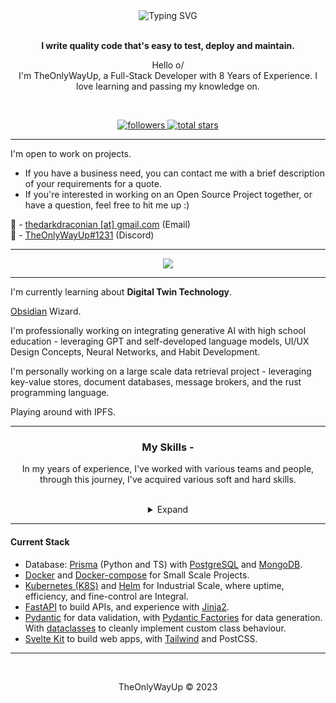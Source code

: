 <div align="center">
<img src="https://readme-typing-svg.demolab.com?font=Fira+Code&duration=4000&pause=250&center=true&multiline=true&width=435&lines=%F0%9D%90%93%F0%9D%90%A1%F0%9D%90%9E%F0%9D%90%8E%F0%9D%90%A7%F0%9D%90%A5%F0%9D%90%B2%F0%9D%90%96%F0%9D%90%9A%F0%9D%90%B2%F0%9D%90%94%F0%9D%90%A9;%F0%9D%98%97%F0%9D%98%B6%F0%9D%98%B3%F0%9D%98%B4%F0%9D%98%B6%F0%9D%98%AA%F0%9D%98%B5+%F0%9D%98%B0%F0%9D%98%A7+%F0%9D%98%97%F0%9D%98%A6%F0%9D%98%B3%F0%9D%98%A7%F0%9D%98%A6%F0%9D%98%A4%F0%9D%98%B5%F0%9D%98%AA%F0%9D%98%B0%F0%9D%98%AF" alt="Typing SVG" />
<br><br>

**I write quality code that's easy to test, deploy and maintain.**

Hello o/  
I'm TheOnlyWayUp, a Full-Stack Developer with 8 Years of Experience. I love learning and passing my knowledge on.

<br>

<p align="center">
    <a href="https://github.com/TheOnlyWayUp?tab=followers">
        <img alt="followers" title="Follow me on Github" src="https://custom-icon-badges.herokuapp.com/github/followers/TheOnlyWayUp?color=236ad3&labelColor=1155ba&style=for-the-badge&logo=person-add&label=Follow&logoColor=white"/>
    </a>
    <a href="https://github.com/TheOnlyWayUp?tab=repositories&sort=stargazers">
        <img alt="total stars" title="Total stars on GitHub" src="https://custom-icon-badges.herokuapp.com/badge/dynamic/json?logo=star&color=55960c&labelColor=488207&label=Stars&style=for-the-badge&query=%24.stars&url=https://api.github-star-counter.workers.dev/user/TheOnlyWayUp"/>
    </a>
</p>
    
</div>

-----------

<div align="left"><p>

I'm open to work on projects.
- If you have a business need, you can contact me with a brief description of your requirements for a quote. 
- If you're interested in working on an Open Source Project together, or have a question, feel free to hit me up :)


📧 - [thedarkdraconian [at] gmail.com](mailto://thedarkdraconian@gmail.com) (Email)  
💬 - [TheOnlyWayUp#1231](https://discord.com/users/876055467678375998) (Discord)


</p></div>
    
---------

<div align="center">
<img src="http://github-readme-streak-stats.herokuapp.com?user=TheOnlyWayUp&theme=dracula&hide_border=true&date_format=M%20j%5B%2C%20Y%5D&stroke=AB2CDD&ring=946AFD&fire=DD2727&sideLabels=7CDD9F">
</div>

---------

I'm currently learning about __Digital Twin Technology__.

[Obsidian](https://obsidian.md) Wizard.

I'm professionally working on integrating generative AI with high school education - leveraging GPT and self-developed language models, UI/UX Design Concepts, Neural Networks, and Habit Development.

I'm personally working on a large scale data retrieval project - leveraging key-value stores, document databases, message brokers, and the rust programming language.

Playing around with IPFS.

-----------

<div align="center">

<h3>My Skills -</h3>
<p>In my years of experience, I've worked with various teams and people, through this journey, I've acquired various soft and hard skills.</p>
<br>
<details><summary>Expand</summary>

<div align="left">

**Source Control**
- Git, and Apache Subversion (SVN)

**Backend Frameworks**
- FastAPI, SvelteKit, Node.JS, Django, Flask, Quart, and Bun

**Frontend Frameworks**
- Svelte, Jinja2, and Next.js

**Containerization**
- Docker, Docker-Compose, and K8s (Kubernetes) + Helm

**Databases**
- PostgreSQL, SQLite, MongoDB, CouchDB, CockroachDB, Infinigraph, Milvus (VectorDB), Qdrant (VectorDB), and InfluxDB

**AI/ML**
- SpaCy (NLP), Tensorflow (Machine Learning), Keras (Deep Learning/Artificial Neural Networks)
- I'm fluent with Neural Networks, Transformers, Decision Trees, and Nearest Neighbour Algorithms.
- Vector Databases, Embeddings, Similarity Searching, the like. I understand AI/ML at a theoretical level and can implement all of these concepts in pure Python. 

**Data Visualization**
- Tableau, Grafana, Google Charts, PowerBI, Seaborn, and Matplotlib

**Data Manipulation**
- Datasette (Exploration), Pandas & NumPy (Representation, Manipulation), Polars

**Cloud Platforms**
- Google Cloud Platform (OAuth2, AI/ML APIs, Firebase), Amazon Web Services (Cognito, S3 Buckets, Data Storage), Microsoft Azure (Backend as a Service), Hetzner (VPS Provider), Linode (VPS Provider), DigitalOcean (VPS Provider), Scaleway (Serverless Functions), Cloudflare Workers (Serverless Functions)
- FinOps, Data Sovereignty, Containerization, Container Optimization and Orchestration with Horizontal Scaling and Load Balancing
- Secrets Management

**Protocols**
- (S)FTP, (E)SMTP(S), HTTP(S), IPFS, IPv4, TCP, UDP, IPv6, IPC, gRPC, RPC, protobuf, MIME

**General Skills**
- Discord Bots (Disnake, Discord.py, and PyCord), OAuth2 Flows, JWT handling, Symmetric and Asymmetric Encryption Methods, I/O Intensive Optimization with Asynchronous Structures, Payment Gateway Integrations (Stripe), Complex and Simple Data Visualization (Seaborn, TF Projector, Matplotlib), Payment Strategies (Metered Billing/Pay Per Use, Subscription Services, etc.), and Comparing Images, Audio and Text for Similarity. Minecraft Plugin Development, Minecraft Server Management.

</details>

</div>

-----------

#### Current Stack
- Database: [Prisma](https://prisma.io) (Python and TS) with [PostgreSQL](https://www.postgresql.org) and [MongoDB](https://www.mongodb.com).
- [Docker](https://docker.com) and [Docker-compose](https://docs.docker.com/compose/) for Small Scale Projects.
- [Kubernetes (K8S)](https://kubernetes.io) and [Helm](https://helm.sh) for Industrial Scale, where uptime, efficiency, and fine-control are Integral.
- [FastAPI](https://fastapi.tiangolo.com/) to build APIs, and experience with [Jinja2](https://svn.python.org/projects/external/Jinja-2.1.1/docs/_build/html/index.html).
- [Pydantic](https://pydantic-docs.helpmanual.io/) for data validation, with [Pydantic Factories](https://goldziher.github.io/pydantic-factories/) for data generation. With [dataclasses](https://docs.python.org/3/library/dataclasses.html) to cleanly implement custom class behaviour.
- [Svelte Kit](https://kit.svelte.dev) to build web apps, with [Tailwind](https://tailwindcss.com) and PostCSS.

-----------

<br>

<div align="center">
    <p>TheOnlyWayUp © 2023</p>
</div>

